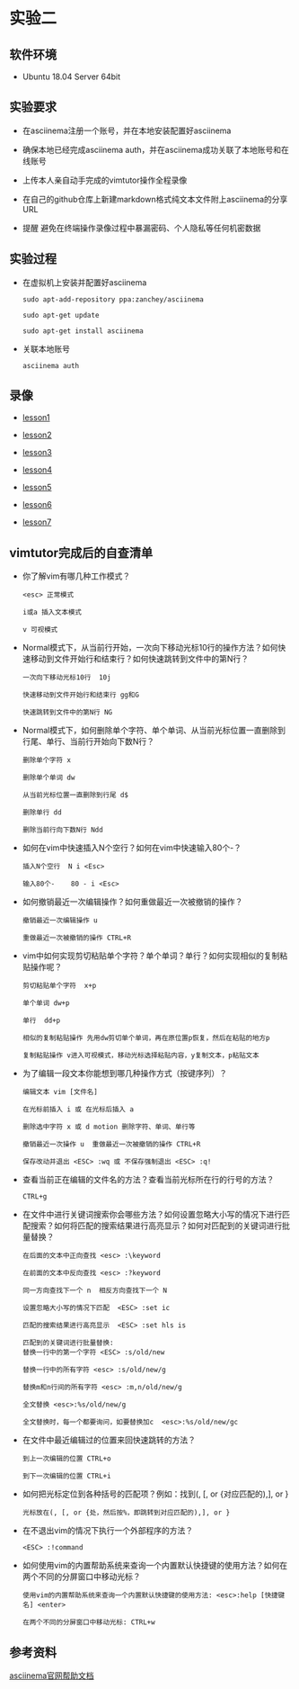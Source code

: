# 实验二

## 软件环境

* Ubuntu 18.04 Server 64bit

## 实验要求

* 在asciinema注册一个账号，并在本地安装配置好asciinema

* 确保本地已经完成asciinema auth，并在asciinema成功关联了本地账号和在线账号

* 上传本人亲自动手完成的vimtutor操作全程录像

* 在自己的github仓库上新建markdown格式纯文本文件附上asciinema的分享URL

* 提醒 避免在终端操作录像过程中暴漏密码、个人隐私等任何机密数据
  
## 实验过程

* 在虚拟机上安装并配置好asciinema

  ```
  sudo apt-add-repository ppa:zanchey/asciinema

  sudo apt-get update

  sudo apt-get install asciinema
  ```

* 关联本地账号
  
  ```
  asciinema auth
  ```


## 录像

* [lesson1](https://asciinema.org/a/EcY3EDyWi3JWOWRxxsEHb4Zum)

* [lesson2](https://asciinema.org/a/LRH8aYASyaLKiyBG2yPUmNprY)

* [lesson3](https://asciinema.org/a/eR4xTwiYvNNRS72hBSxjE4u7R)

* [lesson4](https://asciinema.org/a/1S3F4SEWsXfIz1CZuuQrJgB2C)

* [lesson5](https://asciinema.org/a/nYpKpEvZavwR7LOjhB0PmxHxC)

* [lesson6](https://asciinema.org/a/17vjwXgUNp3NWu9YehExFuDoE)

* [lesson7](https://asciinema.org/a/JTJcj1nGWys9Bu8jsrV2F2hSr)


## vimtutor完成后的自查清单

* 你了解vim有哪几种工作模式？

  ```
  <esc> 正常模式  
  
  i或a 插入文本模式
  
  v 可视模式
  ```

* Normal模式下，从当前行开始，一次向下移动光标10行的操作方法？如何快速移动到文件开始行和结束行？如何快速跳转到文件中的第N行？
  
  ```
  一次向下移动光标10行  10j

  快速移动到文件开始行和结束行 gg和G

  快速跳转到文件中的第N行 NG
  ```

* Normal模式下，如何删除单个字符、单个单词、从当前光标位置一直删除到行尾、单行、当前行开始向下数N行？
  
  ```
  删除单个字符 x 

  删除单个单词 dw

  从当前光标位置一直删除到行尾 d$

  删除单行 dd

  删除当前行向下数N行 Ndd
  ```

* 如何在vim中快速插入N个空行？如何在vim中快速输入80个-？
  
  ```
  插入N个空行  N i <Esc>

  输入80个-    80 - i <Esc>
  ```

* 如何撤销最近一次编辑操作？如何重做最近一次被撤销的操作？

  ```
  撤销最近一次编辑操作 u

  重做最近一次被撤销的操作 CTRL+R
  ```

* vim中如何实现剪切粘贴单个字符？单个单词？单行？如何实现相似的复制粘贴操作呢？

  ```
  剪切粘贴单个字符  x+p
  
  单个单词 dw+p

  单行  dd+p

  相似的复制粘贴操作 先用dw剪切单个单词，再在原位置p恢复，然后在粘贴的地方p
  
  复制粘贴操作 v进入可视模式，移动光标选择粘贴内容，y复制文本，p粘贴文本
  ```

* 为了编辑一段文本你能想到哪几种操作方式（按键序列）？
  
  ```
  编辑文本 vim [文件名]

  在光标前插入 i 或 在光标后插入 a

  删除选中字符 x 或 d motion 删除字符、单词、单行等

  撤销最近一次操作 u  重做最近一次被撤销的操作 CTRL+R

  保存改动并退出 <ESC> :wq 或 不保存强制退出 <ESC> :q!
  ```

* 查看当前正在编辑的文件名的方法？查看当前光标所在行的行号的方法？
  
  ```
  CTRL+g
  ```

* 在文件中进行关键词搜索你会哪些方法？如何设置忽略大小写的情况下进行匹配搜索？如何将匹配的搜索结果进行高亮显示？如何对匹配到的关键词进行批量替换？
  
  ```
  在后面的文本中正向查找 <esc> :\keyword

  在前面的文本中反向查找 <esc> :?keyword

  同一方向查找下一个 n  相反方向查找下一个 N
  
  设置忽略大小写的情况下匹配  <ESC> :set ic

  匹配的搜索结果进行高亮显示  <ESC> :set hls is

  匹配到的关键词进行批量替换: 
  替换一行中的第一个字符 <ESC> :s/old/new 

  替换一行中的所有字符 <esc> :s/old/new/g

  替换m和n行间的所有字符 <esc> :m,n/old/new/g

  全文替换 <esc>:%s/old/new/g

  全文替换时，每一个都要询问，如要替换加c  <esc>:%s/old/new/gc

  ```

* 在文件中最近编辑过的位置来回快速跳转的方法？
  
  ```
  到上一次编辑的位置 CTRL+o

  到下一次编辑的位置 CTRL+i
  ```

* 如何把光标定位到各种括号的匹配项？例如：找到(, [, or {对应匹配的),], or }
  
  ```
  光标放在(, [, or {处，然后按%，即跳转到对应匹配的),], or }
  ```

* 在不退出vim的情况下执行一个外部程序的方法？
  
  ```
  <ESC> :!command
  ```

* 如何使用vim的内置帮助系统来查询一个内置默认快捷键的使用方法？如何在两个不同的分屏窗口中移动光标？

  ``` 
  使用vim的内置帮助系统来查询一个内置默认快捷键的使用方法: <esc>:help [快捷键名] <enter>
  
  在两个不同的分屏窗口中移动光标: CTRL+w
  ```

## 参考资料

[asciinema官网帮助文档](https://asciinema.org/docs/installation)
